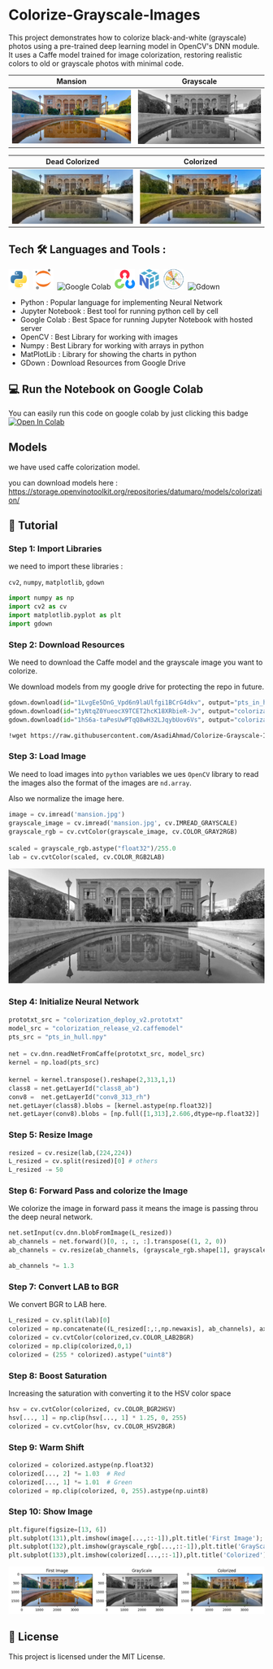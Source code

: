 # Colorize-Grayscale-Images
This project demonstrates how to colorize black-and-white (grayscale) photos using a pre-trained deep learning model in OpenCV's DNN module. It uses a Caffe model trained for image colorization, restoring realistic colors to old or grayscale photos with minimal code.

| Mansion | Grayscale |
|--------|---------|
| ![img1](Pictures/mansion.jpg) | ![img2](Pictures/grayscale.jpg) |

| Dead Colorized | Colorized |
|--------|---------|
| ![img3](Pictures/dead_colorized.jpg) | ![img4](Pictures/colorized.jpg) |

## Tech :hammer_and_wrench: Languages and Tools :

<div>
  <img src="https://github.com/devicons/devicon/blob/master/icons/python/python-original.svg" title="Python" alt="Python" width="40" height="40"/>&nbsp;
  <img src="https://github.com/devicons/devicon/blob/master/icons/jupyter/jupyter-original.svg" title="Jupyter Notebook" alt="Jupyter Notebook" width="40" height="40"/>&nbsp;
  <img src="https://assets.st-note.com/img/1670632589167-x9aAV8lmnH.png" title="Google Colab" alt="Google Colab" width="40" height="40"/>&nbsp;
  <img src="https://github.com/devicons/devicon/blob/master/icons/opencv/opencv-original.svg" title="OpenCV" alt="OpenCV" width="40" height="40"/>&nbsp;
  <img src="https://github.com/devicons/devicon/blob/master/icons/numpy/numpy-original.svg" title="Numpy" alt="Numpy" width="40" height="40"/>&nbsp;
  <img src="https://github.com/devicons/devicon/blob/master/icons/matplotlib/matplotlib-original.svg"  title="MatPlotLib" alt="MatPlotLib" width="40" height="40"/>&nbsp;
  <img src="https://upload.wikimedia.org/wikipedia/commons/thumb/1/12/Google_Drive_icon_%282020%29.svg/1200px-Google_Drive_icon_%282020%29.svg.png"  title="Gdown" alt="Gdown" width="40" height="40"/>&nbsp;
</div>

- Python : Popular language for implementing Neural Network
- Jupyter Notebook : Best tool for running python cell by cell
- Google Colab : Best Space for running Jupyter Notebook with hosted server
- OpenCV : Best Library for working with images
- Numpy : Best Library for working with arrays in python
- MatPlotLib : Library for showing the charts in python
- GDown : Download Resources from Google Drive

## 💻 Run the Notebook on Google Colab

You can easily run this code on google colab by just clicking this badge [![Open In Colab](https://colab.research.google.com/assets/colab-badge.svg)](https://colab.research.google.com/github/AsadiAhmad/Colorize-Grayscale-Images/blob/main/Code/Colorize_Grayscale_Images.ipynb)

## Models

we have used caffe colorization model.

you can download models here : https://storage.openvinotoolkit.org/repositories/datumaro/models/colorization/

## 📝 Tutorial

### Step 1: Import Libraries

we need to import these libraries :

`cv2`, `numpy`, `matplotlib`, `gdown`

```python
import numpy as np
import cv2 as cv
import matplotlib.pyplot as plt
import gdown
```

### Step 2: Download Resources

We need to download the Caffe model and the grayscale image you want to colorize.

We download models from my google drive for protecting the repo in future.

```python
gdown.download(id="1LvgEe5DnG_Vpd6n9laUlfgi1BCrG4dkv", output="pts_in_hull.npy", quiet=False)
gdown.download(id="1yNtqZ0YueocX9TCET2hcK18XRbieR-Jv", output="colorization_release_v2.caffemodel", quiet=False)
gdown.download(id="1hS6a-taPesUwPTqQ8wH32LJqybUov6Vs", output="colorization_deploy_v2.prototxt", quiet=False)
```

```sh
!wget https://raw.githubusercontent.com/AsadiAhmad/Colorize-Grayscale-Images/main/Pictures/mansion.jpg -O mansion.jpg
```

### Step 3: Load Image

We need to load images into `python` variables we ues `OpenCV` library to read the images also the format of the images are `nd.array`.

Also we normalize the image here.

```python
image = cv.imread('mansion.jpg')
grayscale_image = cv.imread('mansion.jpg', cv.IMREAD_GRAYSCALE)
grayscale_rgb = cv.cvtColor(grayscale_image, cv.COLOR_GRAY2RGB)

scaled = grayscale_rgb.astype("float32")/255.0
lab = cv.cvtColor(scaled, cv.COLOR_RGB2LAB)
```

<div display=flex align=center>
  <img src="/Pictures/grayscale.jpg" width="800px"/>
</div>

### Step 4: Initialize Neural Network

```python
prototxt_src = "colorization_deploy_v2.prototxt"
model_src = "colorization_release_v2.caffemodel"
pts_src = "pts_in_hull.npy"

net = cv.dnn.readNetFromCaffe(prototxt_src, model_src)
kernel = np.load(pts_src)

kernel = kernel.transpose().reshape(2,313,1,1)
class8 = net.getLayerId("class8_ab")
conv8 =  net.getLayerId("conv8_313_rh")
net.getLayer(class8).blobs = [kernel.astype(np.float32)]
net.getLayer(conv8).blobs = [np.full([1,313],2.606,dtype=np.float32)]
```

### Step 5: Resize Image

```python
resized = cv.resize(lab,(224,224))
L_resized = cv.split(resized)[0] # others
L_resized -= 50
```

### Step 6: Forward Pass and colorize the Image

We colorize the image in forward pass it means the image is passing throu the deep neural network.

```python
net.setInput(cv.dnn.blobFromImage(L_resized))
ab_channels = net.forward()[0, :, :, :].transpose((1, 2, 0))
ab_channels = cv.resize(ab_channels, (grayscale_rgb.shape[1], grayscale_rgb.shape[0]))
```

```python
ab_channels *= 1.3
```

### Step 7: Convert LAB to BGR

We convert BGR to LAB here.

```python
L_resized = cv.split(lab)[0]
colorized = np.concatenate((L_resized[:,:,np.newaxis], ab_channels), axis=2)
colorized = cv.cvtColor(colorized,cv.COLOR_LAB2BGR)
colorized = np.clip(colorized,0,1)
colorized = (255 * colorized).astype("uint8")
```

### Step 8: Boost Saturation

Increasing the saturation with converting it to the HSV color space

```python
hsv = cv.cvtColor(colorized, cv.COLOR_BGR2HSV)
hsv[..., 1] = np.clip(hsv[..., 1] * 1.25, 0, 255)
colorized = cv.cvtColor(hsv, cv.COLOR_HSV2BGR)
```

### Step 9: Warm Shift

```python
colorized = colorized.astype(np.float32)
colorized[..., 2] *= 1.03  # Red
colorized[..., 1] *= 1.01  # Green
colorized = np.clip(colorized, 0, 255).astype(np.uint8)
```

### Step 10: Show Image

```python
plt.figure(figsize=[13, 6])
plt.subplot(131),plt.imshow(image[...,::-1]),plt.title('First Image');
plt.subplot(132),plt.imshow(grayscale_rgb[...,::-1]),plt.title('GrayScale');
plt.subplot(133),plt.imshow(colorized[...,::-1]),plt.title('Colorized');
```

<div display=flex align=center>
  <img src="/Pictures/result.jpg"/>
</div>

## 🪪 License

This project is licensed under the MIT License.
